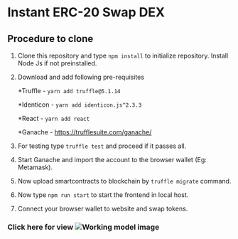 # Instant ERC-20 Swap DEX
## Procedure to clone

1. Clone this repository and type `npm install` to initialize repository. Install Node Js if not preinstalled.
2. Download and add following pre-requisites 





   *Truffle - `yarn add truffle@5.1.14`
   
   *Identicon - `yarn add identicon.js^2.3.3`
   
   *React - `yarn add react`
   
   *Ganache - https://trufflesuite.com/ganache/
   
3. For testing type `truffle test` and proceed if it passes all.
4. Start Ganache and import the account to the browser wallet (Eg: Metamask).
4. Now upload smartcontracts to blockchain by `truffle migrate` command.
5. Now type `npm run start` to start the frontend in local host.
6. Connect your browser wallet to website and swap tokens.

### Click here for view ![Working model](https://prnt.sc/c1-3RpZo_caa "Working model") image
